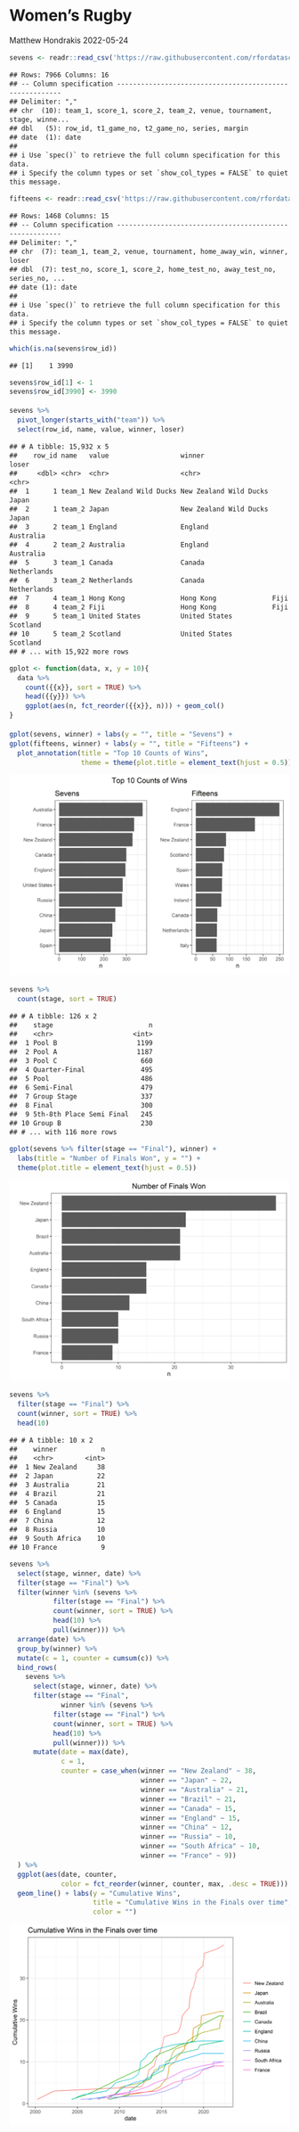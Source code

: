 Women’s Rugby
================
Matthew Hondrakis
2022-05-24

``` r
sevens <- readr::read_csv('https://raw.githubusercontent.com/rfordatascience/tidytuesday/master/data/2022/2022-05-24/sevens.csv')
```

    ## Rows: 7966 Columns: 16
    ## -- Column specification --------------------------------------------------------
    ## Delimiter: ","
    ## chr  (10): team_1, score_1, score_2, team_2, venue, tournament, stage, winne...
    ## dbl   (5): row_id, t1_game_no, t2_game_no, series, margin
    ## date  (1): date
    ## 
    ## i Use `spec()` to retrieve the full column specification for this data.
    ## i Specify the column types or set `show_col_types = FALSE` to quiet this message.

``` r
fifteens <- readr::read_csv('https://raw.githubusercontent.com/rfordatascience/tidytuesday/master/data/2022/2022-05-24/fifteens.csv')
```

    ## Rows: 1468 Columns: 15
    ## -- Column specification --------------------------------------------------------
    ## Delimiter: ","
    ## chr  (7): team_1, team_2, venue, tournament, home_away_win, winner, loser
    ## dbl  (7): test_no, score_1, score_2, home_test_no, away_test_no, series_no, ...
    ## date (1): date
    ## 
    ## i Use `spec()` to retrieve the full column specification for this data.
    ## i Specify the column types or set `show_col_types = FALSE` to quiet this message.

``` r
which(is.na(sevens$row_id))
```

    ## [1]    1 3990

``` r
sevens$row_id[1] <- 1
sevens$row_id[3990] <- 3990

sevens %>% 
  pivot_longer(starts_with("team")) %>% 
  select(row_id, name, value, winner, loser)
```

    ## # A tibble: 15,932 x 5
    ##    row_id name   value                  winner                 loser      
    ##     <dbl> <chr>  <chr>                  <chr>                  <chr>      
    ##  1      1 team_1 New Zealand Wild Ducks New Zealand Wild Ducks Japan      
    ##  2      1 team_2 Japan                  New Zealand Wild Ducks Japan      
    ##  3      2 team_1 England                England                Australia  
    ##  4      2 team_2 Australia              England                Australia  
    ##  5      3 team_1 Canada                 Canada                 Netherlands
    ##  6      3 team_2 Netherlands            Canada                 Netherlands
    ##  7      4 team_1 Hong Kong              Hong Kong              Fiji       
    ##  8      4 team_2 Fiji                   Hong Kong              Fiji       
    ##  9      5 team_1 United States          United States          Scotland   
    ## 10      5 team_2 Scotland               United States          Scotland   
    ## # ... with 15,922 more rows

``` r
gplot <- function(data, x, y = 10){
  data %>% 
    count({{x}}, sort = TRUE) %>% 
    head({{y}}) %>% 
    ggplot(aes(n, fct_reorder({{x}}, n))) + geom_col()
}

gplot(sevens, winner) + labs(y = "", title = "Sevens") +
gplot(fifteens, winner) + labs(y = "", title = "Fifteens") + 
  plot_annotation(title = "Top 10 Counts of Wins", 
                  theme = theme(plot.title = element_text(hjust = 0.5))) 
```

![](Women-s-Rugby_files/figure-gfm/unnamed-chunk-3-1.png)<!-- -->

``` r
sevens %>% 
  count(stage, sort = TRUE)
```

    ## # A tibble: 126 x 2
    ##    stage                        n
    ##    <chr>                    <int>
    ##  1 Pool B                    1199
    ##  2 Pool A                    1187
    ##  3 Pool C                     660
    ##  4 Quarter-Final              495
    ##  5 Pool                       486
    ##  6 Semi-Final                 479
    ##  7 Group Stage                337
    ##  8 Final                      300
    ##  9 5th-8th Place Semi Final   245
    ## 10 Group B                    230
    ## # ... with 116 more rows

``` r
gplot(sevens %>% filter(stage == "Final"), winner) + 
  labs(title = "Number of Finals Won", y = "") +
  theme(plot.title = element_text(hjust = 0.5))
```

![](Women-s-Rugby_files/figure-gfm/unnamed-chunk-4-1.png)<!-- -->

``` r
sevens %>% 
  filter(stage == "Final") %>% 
  count(winner, sort = TRUE) %>% 
  head(10)
```

    ## # A tibble: 10 x 2
    ##    winner           n
    ##    <chr>        <int>
    ##  1 New Zealand     38
    ##  2 Japan           22
    ##  3 Australia       21
    ##  4 Brazil          21
    ##  5 Canada          15
    ##  6 England         15
    ##  7 China           12
    ##  8 Russia          10
    ##  9 South Africa    10
    ## 10 France           9

``` r
sevens %>% 
  select(stage, winner, date) %>% 
  filter(stage == "Final") %>% 
  filter(winner %in% (sevens %>% 
           filter(stage == "Final") %>% 
           count(winner, sort = TRUE) %>% 
           head(10) %>% 
           pull(winner))) %>% 
  arrange(date) %>% 
  group_by(winner) %>% 
  mutate(c = 1, counter = cumsum(c)) %>%
  bind_rows(
    sevens %>% 
      select(stage, winner, date) %>% 
      filter(stage == "Final",
             winner %in% (sevens %>% 
           filter(stage == "Final") %>% 
           count(winner, sort = TRUE) %>% 
           head(10) %>% 
           pull(winner))) %>% 
      mutate(date = max(date), 
             c = 1, 
             counter = case_when(winner == "New Zealand" ~ 38,
                                 winner == "Japan" ~ 22,
                                 winner == "Australia" ~ 21,
                                 winner == "Brazil" ~ 21,
                                 winner == "Canada" ~ 15,
                                 winner == "England" ~ 15,
                                 winner == "China" ~ 12,
                                 winner == "Russia" ~ 10,
                                 winner == "South Africa" ~ 10,
                                 winner == "France" ~ 9))
  ) %>%
  ggplot(aes(date, counter, 
             color = fct_reorder(winner, counter, max, .desc = TRUE))) +
  geom_line() + labs(y = "Cumulative Wins", 
                     title = "Cumulative Wins in the Finals over time",
                     color = "")
```

![](Women-s-Rugby_files/figure-gfm/unnamed-chunk-5-1.png)<!-- -->
